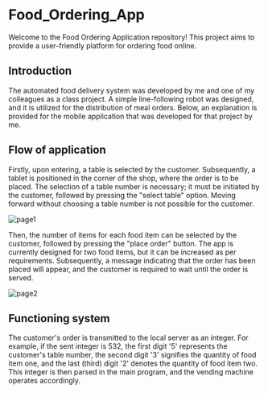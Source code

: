 # Food_Ordering_App
Welcome to the Food Ordering Application repository! This project aims to provide a user-friendly platform for ordering food online.

## Introduction
The automated food delivery system was developed by me and one of my colleagues as a class project. A simple line-following robot was designed, and it is utilized for the distribution of meal orders. Below, an explanation is provided for the mobile application that was developed for that project by me.

## Flow of application
Firstly, upon entering, a table is selected by the customer. Subsequently, a tablet is positioned in the corner of the shop, where the order is to be placed. The selection of a table number is necessary; it must be initiated by the customer, followed by pressing the "select table" option. Moving forward without choosing a table number is not possible for the customer.


![page1](https://github.com/Viranjan-de-silva/Food_Ordering_App/assets/118048181/70a5688a-b16d-4744-9d3e-a8783cd41ed5)

Then, the number of items for each food item can be selected by the customer, followed by pressing the "place order" button. The app is currently designed for two food items, but it can be increased as per requirements. Subsequently, a message indicating that the order has been placed will appear, and the customer is required to wait until the order is served.

![page2](https://github.com/Viranjan-de-silva/Food_Ordering_App/assets/118048181/5e12f184-3238-4642-911e-37624a4c903a)

## Functioning system

The customer's order is transmitted to the local server as an integer. For example, if the sent integer is 532, the first digit '5' represents the customer's table number, the second digit '3' signifies the quantity of food item one, and the last (third) digit '2' denotes the quantity of food item two. This integer is then parsed in the main program, and the vending machine operates accordingly.
